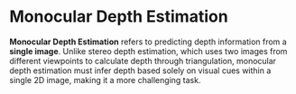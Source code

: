 # Monocular Depth Estimation

**Monocular Depth Estimation** refers to predicting depth information from a **single image**. Unlike stereo depth estimation, which uses two images from different viewpoints to calculate depth through triangulation, monocular depth estimation must infer depth based solely on visual cues within a single 2D image, making it a more challenging task.

